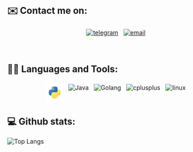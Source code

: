 ## ✉️ Contact me on:


<p align="center">
 <a href="https://t.me/vlad404" target="_blank" rel="noopener noreferrer"> <img src="https://github.com/deturpant/deturpant/assets/73655932/0931b354-994b-4067-89cf-4176d85bdb95" alt="telegram" height="40" style="vertical-align:top; margin:4px"></a>
 <a href="mailto:vlad3032.kozlov@ya.ru"> <img src="https://github.com/deturpant/deturpant/assets/73655932/2d2b818e-aebe-4b5f-9f10-bf63425d19ca" alt="email" height="40" style="vertical-align:top; margin:4px"></a>
</p>

<br />

## 🐱‍💻 Languages and Tools:
<p align="center">
<img src="https://raw.githubusercontent.com/github/explore/80688e429a7d4ef2fca1e82350fe8e3517d3494d/topics/python/python.png" alt="Python" height="40" style="vertical-align:top; margin:4px">
<img src="https://github.com/deturpant/deturpant/assets/73655932/bcaa3758-270a-48e6-9f30-b74c5f171d55" alt="Java" height="40" style="vertical-align:top; margin:4px">
<img src="https://github.com/deturpant/deturpant/assets/73655932/e658b931-05a6-4002-bd55-027ee7945923" alt="Golang" height="40" style="vertical-align:top; margin:4px">
<img src="https://github.com/deturpant/deturpant/assets/73655932/e6ff1448-ce1c-4c7c-800f-2290af95f996" alt="cplusplus" height="40" style="vertical-align:top; margin:4px">
<img src="https://github.com/deturpant/deturpant/assets/73655932/f0801564-a6d6-4605-9bcf-1a5c2d6a2455" alt="linux" height="40" style="vertical-align:top; margin:4px">
</p>

## 💻 Github stats:

![Top Langs](https://github-readme-stats.vercel.app/api/top-langs/?username=deturpant&theme=shades-of-purple)

